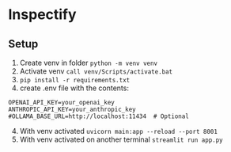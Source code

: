 # Inspectify


## Setup

1. Create venv in folder ```python -m venv venv```
2. Activate venv ```call venv/Scripts/activate.bat```
2. ```pip install -r requirements.txt```
3. create .env file with the contents:
```
OPENAI_API_KEY=your_openai_key
ANTHROPIC_API_KEY=your_anthropic_key
#OLLAMA_BASE_URL=http://localhost:11434  # Optional
```
4. With venv activated ```uvicorn main:app --reload --port 8001```
5. With venv activated on another terminal ```streamlit run app.py```